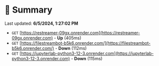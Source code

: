 # 📖 Summary
Last updated: **6/5/2024, 1:27:02 PM**

- `GET` [https://restreamer-09gx.onrender.com](https://restreamer-09gx.onrender.com) - **Up** (405ms)
- `GET` [https://filestreambot-b5k6.onrender.com/](https://filestreambot-b5k6.onrender.com/) - **Down** (112ms)
- `GET` [https://jupyterlab-python3-12-3.onrender.com](https://jupyterlab-python3-12-3.onrender.com) - **Down** (115ms)
